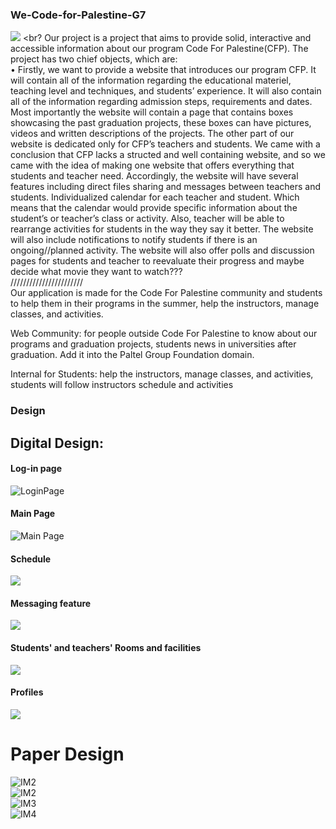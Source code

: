 ### We-Code-for-Palestine-G7


![](https://raw.githubusercontent.com/PAL-L0RD/We-Code-for-Palestine-G7-proj/master/images/CFP%20(3).jpg)
<br?
Our project is a project that aims to provide solid, interactive and accessible information about our program Code For Palestine(CFP). 
The project has two chief objects, which are:
<br>
•	Firstly, we want to provide a website that introduces our program CFP. It will contain all of the information regarding the educational materiel, teaching level and techniques, and students’ experience. 
It will also contain all of the information regarding admission steps, requirements and dates.
Most importantly the website will contain a page that contains boxes showcasing the past graduation projects, these boxes can have pictures, videos and written descriptions of the projects. 
The other part of our website is dedicated only for CFP’s teachers and students.
We came with a conclusion that CFP lacks a structed and well containing website, and so we came with the idea of making one website that offers everything that students and teacher need.
Accordingly, the website will have several features including direct files sharing and messages between teachers and students.
Individualized calendar for each teacher and student.
Which means that the calendar would provide specific information about the student’s or teacher’s class or activity. Also, teacher will be able to rearrange activities for students in the way they say it better. 
The website will also include notifications to notify students if there is an ongoing//planned activity.
The website will also offer polls and discussion pages for students and teacher to reevaluate their progress and maybe decide what movie they want to watch???
<br>
///////////////////////
<br>
Our application is made for the Code For Palestine community and students to help them in their programs in the summer, help the instructors, manage classes, and activities.

Web Community: for people  outside Code For Palestine to know about our programs and graduation projects, students news in universities after graduation. Add it into the Paltel Group Foundation domain.

Internal for Students: help the instructors, manage classes, and activities, students will follow instructors schedule and activities 

### Design



## Digital Design:
#### Log-in page
![LoginPage](https://github.com/PAL-L0RD/We-Code-for-Palestine-G7-proj/blob/master/images/logInPage.png)


#### Main Page
![Main Page](https://github.com/PAL-L0RD/We-Code-for-Palestine-G7-proj/blob/master/images/main%20page.png)



#### Schedule

![](https://raw.githubusercontent.com/PAL-L0RD/We-Code-for-Palestine-G7-proj/master/images/dig33.JPG)


#### Messaging feature
![](https://raw.githubusercontent.com/PAL-L0RD/We-Code-for-Palestine-G7-proj/master/images/dig4.JPG)


#### Students' and teachers' Rooms and facilities
![](https://raw.githubusercontent.com/PAL-L0RD/We-Code-for-Palestine-G7-proj/master/images/dig5.JPG)



#### Profiles
![](https://raw.githubusercontent.com/PAL-L0RD/We-Code-for-Palestine-G7-proj/master/images/dig6.JPG)
<br>

# Paper Design
![IM2](https://raw.githubusercontent.com/PAL-L0RD/We-Code-for-Palestine-G7-proj/master/images/1.jpg)
<br>
![IM2](https://raw.githubusercontent.com/PAL-L0RD/We-Code-for-Palestine-G7-proj/master/images/2.jpg)
<br>
![IM3](https://raw.githubusercontent.com/PAL-L0RD/We-Code-for-Palestine-G7-proj/master/images/3.jpg)
<br>
![IM4](https://raw.githubusercontent.com/PAL-L0RD/We-Code-for-Palestine-G7-proj/master/images/4.jpg)
